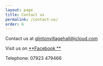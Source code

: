 ```yaml
---
layout: page
title: Contact us
permalink: /contact-us/
order: 6
---
```


Contact us at [glintonvillagehall@icloud.com](mailto:glintonvillagehall@icloud.com)

Visit us on [**Facebook **](https://www.facebook.com/glintonvillagehall/)


Telephone: 07923 479466